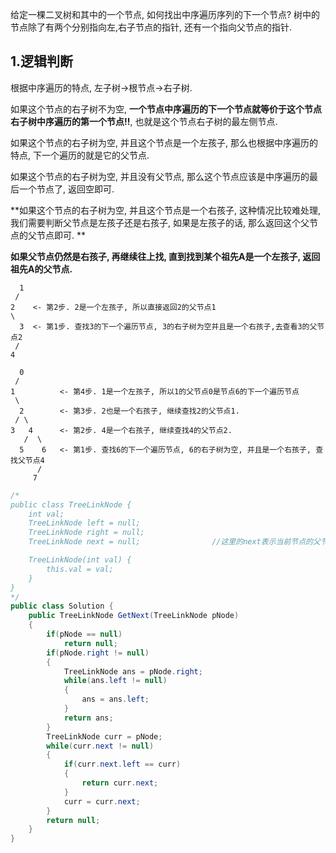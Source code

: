 给定一棵二叉树和其中的一个节点, 如何找出中序遍历序列的下一个节点? 树中的节点除了有两个分别指向左,右子节点的指针, 还有一个指向父节点的指针.

<!--more-->

## 1.逻辑判断

根据中序遍历的特点, 左子树->根节点->右子树.

如果这个节点的右子树不为空, **一个节点中序遍历的下一个节点就等价于这个节点右子树中序遍历的第一个节点!!**, 也就是这个节点右子树的最左侧节点.

如果这个节点的右子树为空, 并且这个节点是一个左孩子, 那么也根据中序遍历的特点, 下一个遍历的就是它的父节点.

如果这个节点的右子树为空, 并且没有父节点,  那么这个节点应该是中序遍历的最后一个节点了, 返回空即可.

**如果这个节点的右子树为空, 并且这个节点是一个右孩子, 这种情况比较难处理, 我们需要判断父节点是左孩子还是右孩子, 如果是左孩子的话, 那么返回这个父节点的父节点即可. **

**如果父节点仍然是右孩子, 再继续往上找, 直到找到某个祖先A是一个左孩子, 返回祖先A的父节点.** 

```
  1
 /
2    <- 第2步. 2是一个左孩子, 所以直接返回2的父节点1
\
  3  <- 第1步. 查找3的下一个遍历节点, 3的右子树为空并且是一个右孩子,去查看3的父节点2
 /
4
```

```
  0
 /
1          <- 第4步. 1是一个左孩子, 所以1的父节点0是节点6的下一个遍历节点
 \
  2        <- 第3步. 2也是一个右孩子, 继续查找2的父节点1.
 / \
3   4      <- 第2步. 4是一个右孩子, 继续查找4的父节点2.
   /  \
  5    6   <- 第1步. 查找6的下一个遍历节点, 6的右子树为空, 并且是一个右孩子, 查找父节点4
      /
     7
```

```java
/*
public class TreeLinkNode {
    int val;
    TreeLinkNode left = null;
    TreeLinkNode right = null;
    TreeLinkNode next = null;                //这里的next表示当前节点的父节点

    TreeLinkNode(int val) {
        this.val = val;
    }
}
*/
public class Solution {
    public TreeLinkNode GetNext(TreeLinkNode pNode)
    {
        if(pNode == null)
            return null;
        if(pNode.right != null)
        {
            TreeLinkNode ans = pNode.right;
            while(ans.left != null)
            {
                ans = ans.left;
            }
            return ans;
        }
        TreeLinkNode curr = pNode;
        while(curr.next != null)
        {
            if(curr.next.left == curr)
            {
                return curr.next;
            }
            curr = curr.next;
        }
        return null;
    }
}
```

